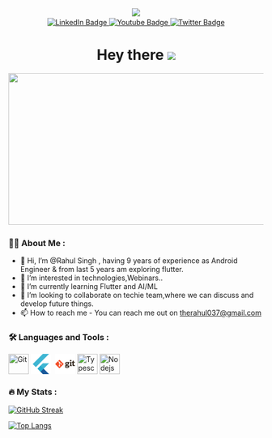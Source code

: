 <div id="header" align="center">
  <img src="https://media.giphy.com/media/M9gbBd9nbDrOTu1Mqx/giphy.gif" width="100"/>
  <div id="badges align="center">
  <a href="https://in.linkedin.com/in/rahul-singh-61bb17a0">
    <img src="https://img.shields.io/badge/LinkedIn-blue?style=for-the-badge&logo=linkedin&logoColor=white" alt="LinkedIn Badge"/>
  </a>
  <a href="your-youtube-URL">
    <img src="https://img.shields.io/badge/YouTube-red?style=for-the-badge&logo=youtube&logoColor=white" alt="Youtube Badge"/>
  </a>
  <a href="your-twitter-URL">
    <img src="https://img.shields.io/badge/Twitter-blue?style=for-the-badge&logo=twitter&logoColor=white" alt="Twitter Badge"/>
  </a>
</div>
  <h1>
  Hey there
  <img src="https://media.giphy.com/media/hvRJCLFzcasrR4ia7z/giphy.gif" width="30px"/>
</h1>
  <div align="center">
  <img src="https://media.giphy.com/media/dWesBcTLavkZuG35MI/giphy.gif" width="700" height="300"/>
</div>
</div>


### :man_technologist: About Me :
- 👋 Hi, I’m @Rahul Singh , having 9 years of experience as Android Engineer & from last 5 years am exploring flutter.
- 👀 I’m interested in technologies,Webinars..
- 🌱 I’m currently learning Flutter and AI/ML
- 💞️ I’m looking to collaborate on techie team,where we can discuss and develop future things.
- 📫 How to reach me - You can reach me out on therahul037@gmail.com

### :hammer_and_wrench: Languages and Tools :
<div>
  <img src="https://uxwing.com/wp-content/themes/uxwing/download/brands-and-social-media/android-icon.svg" title="Git" **alt="Git" width="40" height="40"/>
  <img src="https://github.com/devicons/devicon/blob/master/icons/flutter/flutter-original.svg" title="Flutter" alt="Flutter" width="40" height="40"/>&nbsp;
  <img src="https://github.com/devicons/devicon/blob/master/icons/git/git-original-wordmark.svg" title="Git" **alt="Git" width="40" height="40"/>
  <img src="https://upload.wikimedia.org/wikipedia/commons/4/4c/Typescript_logo_2020.svg" title="Typescript" **alt="Ts" width="40" height="40"/>
  <img src="https://cdn.iconscout.com/icon/free/png-256/free-nodejs-logo-icon-download-in-svg-png-gif-file-formats--social-media-brand-pack-logos-icons-9631085.png?f=webp&w=256" title="Nodejs" **alt="Node" width="40" height="40"/>
</div>

### :fire: My Stats :
[![GitHub Streak](http://github-readme-streak-stats.herokuapp.com?user=rahulx037&theme=dark&background=000000)](https://git.io/streak-stats)

[![Top Langs](https://github-readme-stats.vercel.app/api/top-langs/?username=rahulx037&layout=compact&theme=vision-friendly-dark)](https://github.com/anuraghazra/github-readme-stats)



<!---
rahulx037/rahulx037 is a ✨ special ✨ repository because its `README.md` (this file) appears on your GitHub profile.
You can click the Preview link to take a look at your changes.
--->
